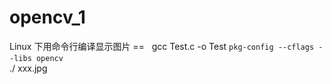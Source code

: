 # opencv_1
Linux 下用命令行编译显示图片
==  
 gcc Test.c -o Test `pkg-config --cflags --libs opencv`     
 ./ xxx.jpg

